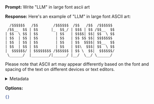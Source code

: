 **Prompt:**
Write "LLM" in large font ascii art

**Response:**
Here's an example of "LLM" in large font ASCII art:

```
  /$$$$$$   /$$       /$$$$$$  /$$   /$$  /$$$$$$ 
 /$$__  $$ | $$      |_  $$_/ | $$$ | $$ /$$__  $$
| $$  \ $$ | $$        | $$   | $$$$| $$| $$  \ $$
| $$  | $$ | $$        | $$   | $$ $$ $$| $$$$$$$
| $$  | $$ | $$        | $$   | $$  $$$$| $$__  $$
| $$  | $$ | $$        | $$   | $$\  $$$| $$  \ $$
|  $$$$$$/ | $$$$$$$$ /$$$$$$ | $$ \  $$|  $$$$$$/
 \______/  |________/|______/ |__/  \__/ \______/
```

Please note that ASCII art may appear differently based on the font and spacing of the text on different devices or text editors.

<details><summary>Metadata</summary>

- Duration: 6787 ms
- Datetime: 2023-08-31T10:55:02.334131
- Model: gpt-3.5-turbo-0613

</details>

**Options:**
```json
{}
```

